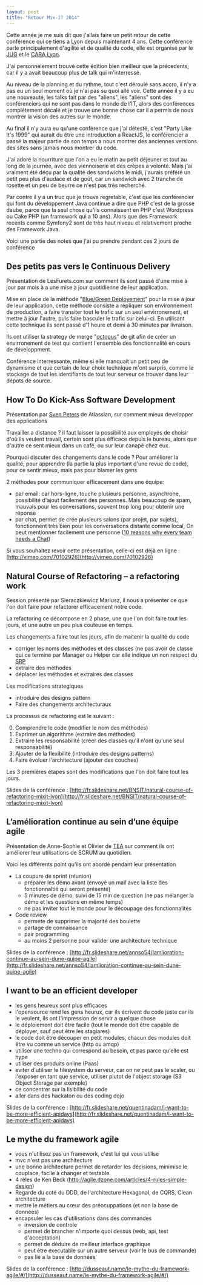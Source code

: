 ```yaml
---
layout: post
title: "Retour Mix-IT 2014"
---
```


Cette année je me suis dit que j'allais faire un petit retour de cette conférence qui ce tiens a Lyon depuis maintenant 4 ans. Cette conférence parle principalement d'agilité et de qualité du code, elle est organisé par le [JUG](http://www.lyonjug.org/) et le [CARA Lyon](http://lyon.clubagilerhonealpes.org/).

J'ai personnelement trouvé cette édition bien meilleur que la précedents, car il y a avait beaucoup plus de talk qui m'interressé.

Au niveau de la planning et du rythme, tout c'est déroulé sans accro, il n'y a pas eu un seul moment où je n'ai pas su quoi allé voir. Cette année il y a eu une nouveauté, les talks fait par des "aliens", les "aliens" sont des conférenciers qui ne sont pas dans le monde de l'IT, alors des conférences complétement décalé et je trouve une bonne chose car il a permis de nous montrer la vision des autres sur le monde.

Au final il n'y aura eu qu'une conférence que j'ai détesté, c'est "Party Like It's 1999" qui aurait du être une introduction a ReactJS, le conférencier a passé la majeur partie de son temps a nous montrer des anciennes versions des sites sans jamais nous montrer du code.

J'ai adoré la nourriture que l'on a eu le matin au petit déjeuner et tout au long de la journée, avec des viennoiserie et des crèpes a volonté. Mais j'ai vraiment été déçu par la qualité des sandwichs le midi, j'aurais préféré un petit peu plus d'audace et de goût, car un sandwich avec 2 tranche de rosette et un peu de beurre ce n'est pas très recherché.

Par contre il y a un truc que je trouve regretable, c'est que les conférencier qui font du développement Java continue a dire que PHP c'est de la grosse daube, parce que la seul chose qu'ils connaissent en PHP c'est Wordpress ou Cake PHP (un framework qui a 10 ans). Alors que des Framework recents comme Symfony2 sont de très haut niveau et relativement proche des Framework Java.

Voici une partie des notes que j'ai pu prendre pendant ces 2 jours de conférence

## Des petits pas vers le Continuous Delivery

Présentation de LesFurets.com sur comment ils sont passé d'une mise à jour par mois à a une mise à jour quotidienne de leur application.

Mise en place de la méthode "[Blue/Green Deployement](http://martinfowler.com/bliki/BlueGreenDeployment.html)" pour la mise à jour de leur application, cette méthode consiste a répliquer son environnement de production, a faire transiter tout le trafic sur un seul envirronement, et mettre à jour l'autre, puis faire basculer le trafic sur celui-ci. En utilisant cette technique ils sont passé d'1 heure et demi à 30 minutes par livraison.

Ils ont utiliser la strategy de merge "[octopus](http://stackoverflow.com/a/366940)" de git afin de créer un envirronement de test qui contient l'ensemble des fonctionnalité en cours de développment.

Conférence interressante, même si elle manquait un petit peu de dynamisme et que certain de leur choix technique m'ont surpris, comme le stockage de tout les identifiants de tout leur serveur ce trouver dans leur dépots de source.

## How To Do Kick-Ass Software Development

Présentation par [Sven Peters](http://svenpet.com/) de Atlassian, sur comment mieux developper des applications

Travailler a distance ? il faut laisser la possibilité aux employés de choisir d'où ils veulent travail, certain sont plus éfficace depuis le bureau, alors que d'autre ce sent mieux dans un café, ou sur leur canapé chez eux.

Pourquoi discuter des changements dans le code ? Pour améliorer la qualité, pour apprendre (la partie la plus important d'une revue de code), pour ce sentir mieux, mais pas pour blamer les gens

2 méthodes pour communiquer efficacement dans une équipe:

- par email: car hors-ligne, touche plusieurs personne, asynchrone, possibilité d'ajout facilement des personnes. Mais beaucoup de spam, mauvais pour les conversations, souvent trop long pour obtenir une réponse
- par chat, permet de crée plusieurs salons (par projet, par sujets), fonctionnent très bien pour les conversations distante comme local, On peut mentionner facilement une personne ([10 reasons why every team needs a Chat](http://svenpet.com/2014/04/15/10-reasons-why-every-team-needs-a-chat/))

Si vous souhaitez revoir cette présentation, celle-ci est déjà en ligne : [http://vimeo.com/70102926](http://vimeo.com/70102926)

## Natural Course of Refactoring – a refactoring work

Session présenté par Sieraczkiewicz Mariusz, il nous a présenter ce que l'on doit faire pour refactorer efficacement notre code.

La refactoring ce décompose en 2 phase, une que l'on doit faire tout les jours, et une autre un peu plus couteuse en temps.

Les changements a faire tout les jours, afin de maitenir la qualité du code

- corriger les noms des méthodes et des classes (ne pas avoir de classe qui ce termine par Manager ou Helper car elle indique un non respect du [SRP](http://en.wikipedia.org/wiki/Single_responsibility_principle)
- extraire des méthodes
- déplacer les méthodes et extraires des classes

Les modifications strategiques

- introduire des designs pattern
- Faire des changements architecturaux

La processus de refactoring est le suivant :

0. Comprendre le code (modifier le nom des méthodes)
1. Exprimer un algorithme (extraire des méthodes)
2. Extraire les responsabilité (créer des classes qu'il n'ont qu'une seul responsabilité)
3. Ajouter de la flexibilité (introduire des designs patterns)
4. Faire évoluer l'architecture (ajouter des couches)

Les 3 premières étapes sont des modifications que l'on doit faire tout les jours.

Slides de la conférence : [http://fr.slideshare.net/BNSIT/natural-course-of-refactoring-mixit-lyon](http://fr.slideshare.net/BNSIT/natural-course-of-refactoring-mixit-lyon)

## L’amélioration continue au sein d’une équipe agile

Présentation de Anne-Sophie et Olivier de [TEA](http://www.tea-ebook.com/) sur comment ils ont améliorer leur utilisations de SCRUM au quotidien.

Voici les différents point qu'ils ont abordé pendant leur présentation

- La coupure de sprint (réunion)
    - préparer les démo avant (envoyé un mail avec la liste des fonctionnaltié qui seront présenté)
    - 5 minutes de démo, suivi de 15 min de question (ne pas mélanger la démo et les questions en même temps)
    - ne pas inviter tout le monde pour le découpage des fonctionnalités
- Code review
    - permete de supprimer la majorité des boulette
    - partage de connaissance
    - pair programming
    - au moins 2 personne pour valider une architecture technique

Slides de la conférence : [http://fr.slideshare.net/annso54/lamlioration-continue-au-sein-dune-quipe-agile](http://fr.slideshare.net/annso54/lamlioration-continue-au-sein-dune-quipe-agile)

## I want to be an efficient developer

- les gens heureux sont plus efficaces
- l'opensource rend les gens heurux, car ils écrivent du code juste car ils le veulent, ils ont l'impression de servir a quelque chose
- le déploiement doit être facile (tout le monde doit être capable de déployer, sauf peut être les stagiares)
- le code doit être découper en petit modules, chacun des modules doit être vu comme un service (http ou amqp)
- utiliser une techno qui correspond au besoin, et pas parce qu'elle est hype
- utiliser des produits online (Paas)
- eviter d'utiliser le filesystem du serveur, car on ne peut pas le scaler, ou l'exposer en tant que service, utiliser plutot de l'object storage (S3 Object Storage par exemple)
- ce concentrer sur la lisibilité du code
- aller dans des hackaton ou des coding dojo


Slides de la conférence : [http://fr.slideshare.net/quentinadam/i-want-to-be-more-efficient-apidays](http://fr.slideshare.net/quentinadam/i-want-to-be-more-efficient-apidays)

## Le mythe du framework agile

- vous n'utilisez pas un framework, c'est lui qui vous utilise
- mvc n'est pas une architecture
- une bonne architecture permet de retarder les décisions, minimise le couplace, facile à changer et testable.
- 4 rèles de Ken Beck (http://agile.dzone.com/articles/4-rules-simple-design)
- Regarde du coté du DDD, de l'architecture Hexagonal, de CQRS, Clean architecture
- mettre le métiers au cœur des préocuppations (et non la base de données)
- encapsuler les cas d'utilisations dans des commandes
    - inversion de controle
    - permet de brancher n'importe quoi dessus (web, api, test d'acceptation)
    - permet de déduire de meilleur interface graphique
    - peut être executable sur un autre serveur (voir le bus de commande)
    - pas lié a la base de données

Slides de la conférence : [http://dusseaut.name/le-mythe-du-framework-agile/#/](http://dusseaut.name/le-mythe-du-framework-agile/#/)

